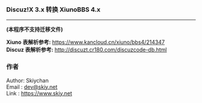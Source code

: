 ### Discuz!X 3.x 转换 XiunoBBS 4.x
------

**(本程序不支持迁移文件)**   

**Xiuno 表解析参考:** https://www.kancloud.cn/xiuno/bbs4/214347   
**Discuz 表解析参考:** http://discuzt.cr180.com/discuzcode-db.html   

### 作者
Author: Skiychan   
Email : dev@skiy.net   
Link  : https://www.skiy.net      
